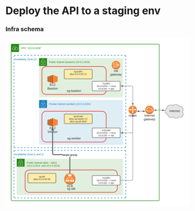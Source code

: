 # Deploy the API to a staging env

### Infra schema
![alt text](./images/dojo-security-infra.png "infrastructure schema")

